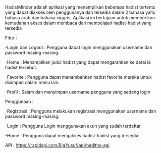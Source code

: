 HadistMinder adalah aplikasi yang menampilkan beberapa hadist tertentu yang dapat diakses oleh penggunanya dan tersedia dalam 2 bahasa yaitu bahasa arab dan bahasa inggris. Aplikasi ini bertujuan untuk memberikan kemudahan akses dalam membaca dan mempelajari hadist-hadist yang tersedia

Fitur :

-Login dan Logout : Pengguna dapat login menggunakan username dan password masing-masing.

-Home : Menampilkan judul hadist yang dapat mengarahkan ke detai isi hadist tersebut.

-Favorite : Pengguna dapat menambahkan hadist favorite mereka untuk disimpan dalam menu lain.

-Profil : Salam dan menyimpan username pengguna yang sedang login

Penggunaan :

-Registrasi : Pengguna melakukan registrasi menggunakan username dan password masing-masing.

-Login : Pengguna Login menggunakan akun yang sudah terdaftar

-Home : Pengguna dapat mengakses hadist-hadist yang tersedia


API : https://rapidapi.com/BigYusuf/api/hadiths-api 
